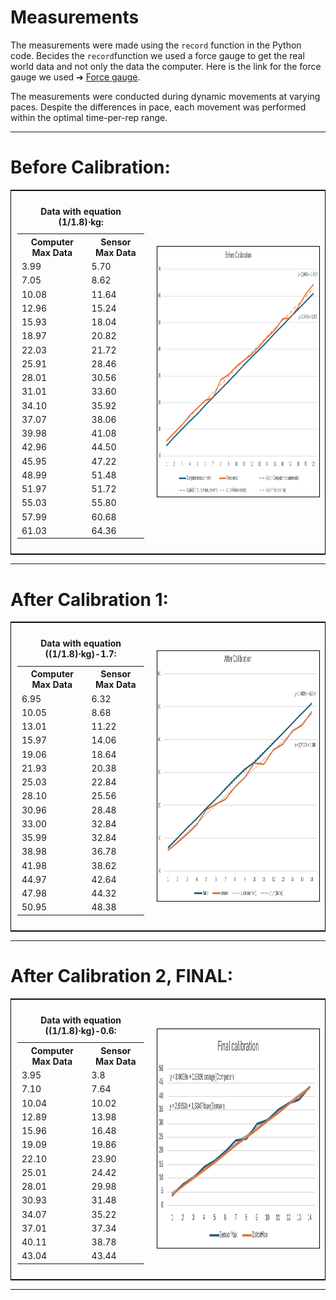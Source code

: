 # Measurements

The measurements were made using the `record` function in the Python code. Becides the `record`function we used a force gauge to get the real world data and not only the data the computer. Here is the link for the force gauge we used ➔ [Force gauge](https://docs.rs-online.com/ebc3/A700000007226729.pdf).
 
The measurements were conducted during dynamic movements at varying paces. Despite the differences in pace, each movement was performed within the optimal time-per-rep range.

___

# Before Calibration:
<table style="border-collapse: collapse; border: 1px solid black;">
    <tr>
        <td style="padding: 10px;">
            <!-- Tabell -->
            <table style="border-collapse: collapse;">
                <caption><strong>Data with equation (1/1.8)⋅kg:</strong></caption>
                <tr>
                    <th>Computer Max Data</th>
                    <th>Sensor Max Data</th>
                </tr>
                <tr><td>3.99</td><td>5.70</td></tr>
                <tr><td>7.05</td><td>8.62</td></tr>
                <tr><td>10.08</td><td>11.64</td></tr>
                <tr><td>12.96</td><td>15.24</td></tr>
                <tr><td>15.93</td><td>18.04</td></tr>
                <tr><td>18.97</td><td>20.82</td></tr>
                <tr><td>22.03</td><td>21.72</td></tr>
                <tr><td>25.91</td><td>28.46</td></tr>
                <tr><td>28.01</td><td>30.56</td></tr>
                <tr><td>31.01</td><td>33.60</td></tr>
                <tr><td>34.10</td><td>35.92</td></tr>
                <tr><td>37.07</td><td>38.06</td></tr>
                <tr><td>39.98</td><td>41.08</td></tr>
                <tr><td>42.96</td><td>44.50</td></tr>
                <tr><td>45.95</td><td>47.22</td></tr>
                <tr><td>48.99</td><td>51.48</td></tr>
                <tr><td>51.97</td><td>51.72</td></tr>
                <tr><td>55.03</td><td>55.80</td></tr>
                <tr><td>57.99</td><td>60.68</td></tr>
                <tr><td>61.03</td><td>64.36</td></tr>
            </table>
        </td>
        <td style="padding: 10px;">
            <!-- Bild -->
            <img src="https://github.com/HugoPersson01/POWER-CABLE/blob/main/pictures/beforeCalibration.png" alt="My Image" width="600" height="400" style="border: 1px solid black;"/>
        </td>
    </tr>
</table>

___

# After Calibration 1:
<table style="border-collapse: collapse; border: 1px solid black;">
    <tr>
        <td style="padding: 10px;">
            <!-- Tabell -->
            <table style="border-collapse: collapse;">
                <caption><strong>Data with equation ((1/1.8)⋅kg)-1.7:</strong></caption>
                <tr>
                    <th>Computer Max Data</th>
                    <th>Sensor Max Data</th>
                </tr>
                <tr><td>6.95</td><td>6.32</td></tr>
                <tr><td>10.05</td><td>8.68</td></tr>
                <tr><td>13.01</td><td>11.22</td></tr>
                <tr><td>15.97</td><td>14.06</td></tr>
                <tr><td>19.06</td><td>18.64</td></tr>
                <tr><td>21.93</td><td>20.38</td></tr>
                <tr><td>25.03</td><td>22.84</td></tr>
                <tr><td>28.10</td><td>25.56</td></tr>
                <tr><td>30.96</td><td>28.48</td></tr>
                <tr><td>33.00</td><td>32.84</td></tr>
                <tr><td>35.99</td><td>32.84</td></tr>
                <tr><td>38.98</td><td>36.78</td></tr>
                <tr><td>41.98</td><td>38.62</td></tr>
                <tr><td>44.97</td><td>42.64</td></tr>
                <tr><td>47.98</td><td>44.32</td></tr>
                <tr><td>50.95</td><td>48.38</td></tr>
            </table>
        </td>
        <td style="padding: 10px;">
            <!-- Bild change this-->
            <img src="https://github.com/HugoPersson01/POWER-CABLE/blob/main/pictures/Graph-1.7.png" alt="My Image" width="600" height="400" style="border: 1px solid black;"/>
        </td>
    </tr>
</table>

___ 


# After Calibration 2, FINAL:
<table style="border-collapse: collapse; border: 1px solid black;">
    <tr>
        <td style="padding: 10px;">
            <!-- Tabell -->
            <table style="border-collapse: collapse;">
                <caption><strong>Data with equation ((1/1.8)⋅kg)-0.6:</strong></caption>
                <tr>
                    <th>Computer Max Data</th>
                    <th>Sensor Max Data</th>
                </tr>
                <tr><td>3.95</td><td>3.8</td></tr>
                <tr><td>7.10</td><td>7.64</td></tr>
                <tr><td>10.04</td><td>10.02</td></tr>
                <tr><td>12.89</td><td>13.98</td></tr>
                <tr><td>15.96</td><td>16.48</td></tr>
                <tr><td>19.09</td><td>19.86</td></tr>
                <tr><td>22.10</td><td>23.90</td></tr>
                <tr><td>25.01</td><td>24.42</td></tr>
                <tr><td>28.01</td><td>29.98</td></tr>
                <tr><td>30.93</td><td>31.48</td></tr>
                <tr><td>34.07</td><td>35.22</td></tr>
                <tr><td>37.01</td><td>37.34</td></tr>
                <tr><td>40.11</td><td>38.78</td></tr>
                <tr><td>43.04</td><td>43.44</td></tr>
            </table>
        </td>
        <td style="padding: 10px;">
            <!-- Bild change this-->
            <img src="https://github.com/HugoPersson01/POWER-CABLE/blob/main/pictures/Final-Calibration.png" alt="My Image" width="600" height="350" style="border: 1px solid black;"/>
        </td>
    </tr>
</table>

___ 
